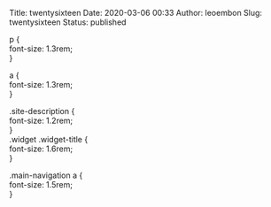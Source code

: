 Title: twentysixteen
Date: 2020-03-06 00:33
Author: leoembon
Slug: twentysixteen
Status: published

p {  
font-size: 1.3rem;  
}

a {  
font-size: 1.3rem;  
}

.site-description {  
font-size: 1.2rem;  
}  
.widget .widget-title {  
font-size: 1.6rem;  
}

.main-navigation a {  
font-size: 1.5rem;  
}
